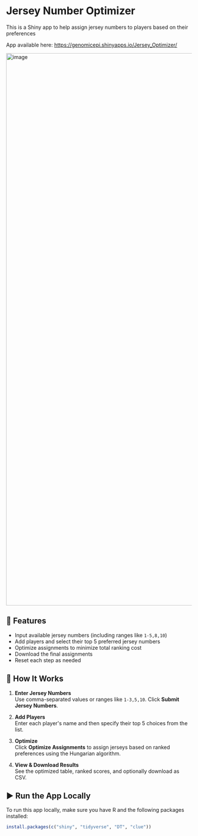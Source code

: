 # Jersey Number Optimizer

This is a Shiny app to help assign jersey numbers to players based on their preferences

App available here: https://genomicepi.shinyapps.io/Jersey_Optimizer/

<img width="1499" alt="image" src="https://github.com/user-attachments/assets/417c0bee-6de6-4879-9fba-e390dc2db81c" />

## 🚀 Features

- Input available jersey numbers (including ranges like `1-5,8,10`)
- Add players and select their top 5 preferred jersey numbers
- Optimize assignments to minimize total ranking cost
- Download the final assignments
- Reset each step as needed

## 🧩 How It Works

1. **Enter Jersey Numbers**  
   Use comma-separated values or ranges like `1-3,5,10`. Click **Submit Jersey Numbers**.

2. **Add Players**  
   Enter each player's name and then specify their top 5 choices from the list.

3. **Optimize**  
   Click **Optimize Assignments** to assign jerseys based on ranked preferences using the Hungarian algorithm.

4. **View & Download Results**  
   See the optimized table, ranked scores, and optionally download as CSV.

## ▶️ Run the App Locally

To run this app locally, make sure you have R and the following packages installed:

```r
install.packages(c("shiny", "tidyverse", "DT", "clue"))
